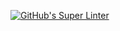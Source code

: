 [![GitHub's Super Linter](https://github.com/ICS20-Programming-StellaS/Unit3-03-PHP-VolumeSphere/workflows/GitHub's%20Super%20Linter/badge.svg)](https://github.com/ICS20-Programming-StellaS/Unit3-03-PHP-VolumeSphere/actions)